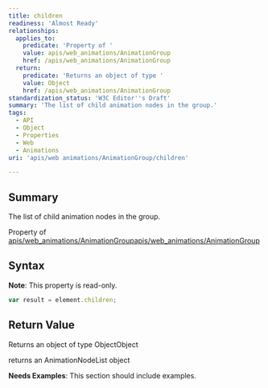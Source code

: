 ```yaml
---
title: children
readiness: 'Almost Ready'
relationships:
  applies_to:
    predicate: 'Property of '
    value: apis/web_animations/AnimationGroup
    href: /apis/web_animations/AnimationGroup
  return:
    predicate: 'Returns an object of type '
    value: Object
    href: /apis/web_animations/AnimationGroup
standardization_status: 'W3C Editor''s Draft'
summary: 'The list of child animation nodes in the group.'
tags:
  - API
  - Object
  - Properties
  - Web
  - Animations
uri: 'apis/web animations/AnimationGroup/children'

---
```

## Summary

The list of child animation nodes in the group.

Property of [apis/web\_animations/AnimationGroup](/apis/web_animations/AnimationGroup)[apis/web\_animations/AnimationGroup](/apis/web_animations/AnimationGroup)

## Syntax

**Note**: This property is read-only.

``` js
var result = element.children;
```

## Return Value

Returns an object of type ObjectObject

returns an AnimationNodeList object

**Needs Examples**: This section should include examples.

